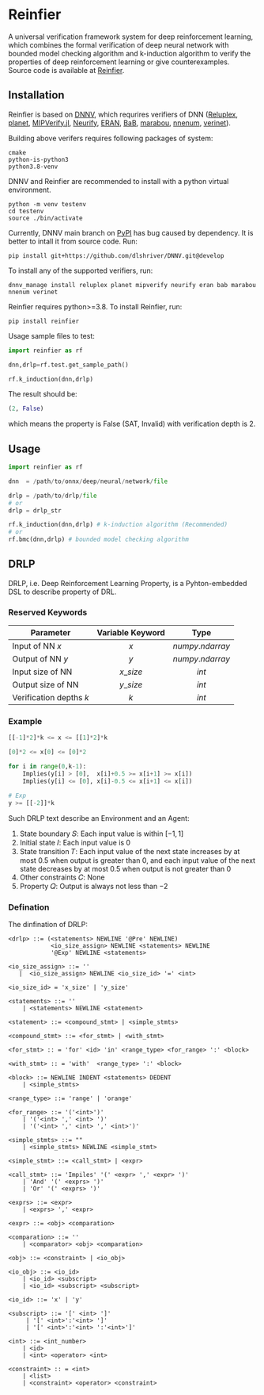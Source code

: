 # Reinfier
A universal verification framework system for deep reinforcement learning, which combines the formal verification of deep neural network with bounded model checking algorithm and k-induction algorithm to verify the properties of deep reinforcement learning or give counterexamples.  
Source code is available at [Reinfier](https://github.com/Kurayuri/Reinfier).
## Installation
Reinfier is based on [DNNV](https://github.com/dlshriver/dnnv), which requrires verifiers of DNN ([Reluplex](https://github.com/guykatzz/ReluplexCav2017), [planet](https://github.com/progirep/planet), [MIPVerify.jl](https://github.com/vtjeng/MIPVerify.jl), [Neurify](https://github.com/tcwangshiqi-columbia/Neurify), [ERAN](https://github.com/eth-sri/eran), [BaB](https://github.com/oval-group/PLNN-verification), [marabou](https://github.com/NeuralNetworkVerification/Marabou), [nnenum](https://github.com/stanleybak/nnenum), [verinet](https://vas.doc.ic.ac.uk/software/neural/)).  

Building above verifers requires following packages of system:  
```shell
cmake
python-is-python3
python3.8-venv
```

DNNV and Reinfier are recommended to install with a python virtual environment.  
```shell
python -m venv testenv
cd testenv
source ./bin/activate
```
Currently, DNNV main branch on [PyPI](https://pypi.org/project/dnnv/0.5.1/) has bug caused by dependency. It is better to intall it from source code. Run:  
```shell
pip install git+https://github.com/dlshriver/DNNV.git@develop
```


To install any of the supported verifiers, run:
```shell
dnnv_manage install reluplex planet mipverify neurify eran bab marabou nnenum verinet
```

Reinfier requires python>=3.8. To install Reinfier, run:  
```shell
pip install reinfier
```

Usage sample files to test:  
```python
import reinfier as rf

dnn,drlp=rf.test.get_sample_path()

rf.k_induction(dnn,drlp)
```
The result should be:
```python
(2, False)
```
which means the property is False (SAT, Invalid) with verification depth is 2.

## Usage
```python
import reinfier as rf

dnn  = /path/to/onnx/deep/neural/network/file

drlp = /path/to/drlp/file
# or
drlp = drlp_str

rf.k_induction(dnn,drlp) # k-induction algorithm (Recommended)
# or
rf.bmc(dnn,drlp) # bounded model checking algorithm
```

## DRLP
DRLP, i.e. Deep Reinforcement Learning Property, is a Pyhton-embedded DSL to describe property of DRL.
### Reserved Keywords
| Parameter                | Variable Keyword |       Type      |
|--------------------------|:----------------:|:---------------:|
| Input of NN $x$          |        $x$       | $numpy.ndarray$ |
| Output of NN $y$         |        $y$       | $numpy.ndarray$ |
| Input size of NN         |     $x\_size$    |      $int$      |
| Output size of NN        |     $y\_size$    |      $int$      |
| Verification depths $k$  |        $k$       |      $int$      |
### Example
```python
[[-1]*2]*k <= x <= [[1]*2]*k

[0]*2 <= x[0] <= [0]*2

for i in range(0,k-1):
    Implies(y[i] > [0],  x[i]+0.5 >= x[i+1] >= x[i])
    Implies(y[i] <= [0], x[i]-0.5 <= x[i+1] <= x[i])

# Exp
y >= [[-2]]*k
```
Such DRLP text describe an Environment and an Agent:  
1. State boundary 𝑆: Each input value is within $[−1,1]$  
2. Initial state 𝐼: Each input value is $0$  
3. State transition 𝑇: Each input value of the next state increases by at most $0.5$ when output is greater than $0$, and each input value of the next state decreases by at most $0.5$ when output is not greater than $0$
4. Other constraints 𝐶: None
5. Property 𝑄: Output is always not less than $-2$ 

### Defination

The dinfination of DRLP:  
```BNF
<drlp> ::= (<statements> NEWLINE '@Pre' NEWLINE)
            <io_size_assign> NEWLINE <statements> NEWLINE 
            '@Exp' NEWLINE <statements>

<io_size_assign> ::= ''
   |  <io_size_assign> NEWLINE <io_size_id> '=' <int>
   
<io_size_id> = 'x_size' | 'y_size'

<statements> ::= ''
    | <statements> NEWLINE <statement>

<statement> ::= <compound_stmt> | <simple_stmts>

<compound_stmt> ::= <for_stmt> | <with_stmt>

<for_stmt> :: = 'for' <id> 'in' <range_type> <for_range> ':' <block>

<with_stmt> :: = 'with'  <range_type> ':' <block>

<block> ::= NEWLINE INDENT <statements> DEDENT
    | <simple_stmts>

<range_type> ::= 'range' | 'orange'

<for_range> ::= '('<int>')'
    | '('<int> ',' <int> ')'
    | '('<int> ',' <int> ',' <int>')'

<simple_stmts> ::= ""
    | <simple_stmts> NEWLINE <simple_stmt>

<simple_stmt> ::= <call_stmt> | <expr>

<call_stmt> ::= 'Impiles' '(' <expr> ',' <expr> ')'
    | 'And' '(' <exprs> ')'
    | 'Or' '(' <exprs> ')'

<exprs> ::= <expr> 
    | <exprs> ',' <expr>

<expr> ::= <obj> <comparation>

<comparation> ::= '' 
    | <comparator> <obj> <comparation>

<obj> ::= <constraint> | <io_obj>

<io_obj> ::= <io_id> 
    | <io_id> <subscript>
    | <io_id> <subscript> <subscript>
    
<io_id> ::= 'x' | 'y'

<subscript> ::= '[' <int> ']'
     | '[' <int>':'<int> ']'
     | '[' <int>':'<int> ':'<int>']'

<int> ::= <int_number> 
    | <id> 
    | <int> <operator> <int>

<constraint> :: = <int> 
    | <list>
    | <constraint> <operator> <constraint>

```